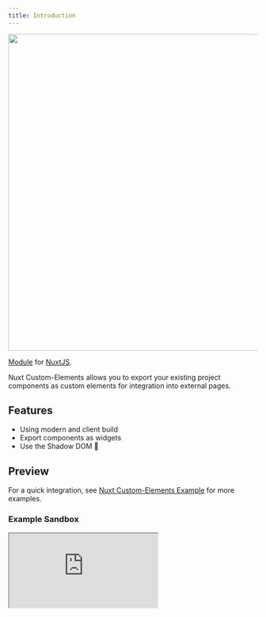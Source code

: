 ```yaml
---
title: Introduction
---
```


<img src="/intro-light.png" width="1280" height="640" alt=""/>

[Module](https://github.com/GrabarzUndPartner/nuxt-custom-elements) for [NuxtJS](https://nuxtjs.org).

Nuxt Custom-Elements allows you to export your existing project components as custom elements for integration into external pages.

## Features

- Using modern and client build
- Export components as widgets
- Use the Shadow DOM 🥷

## Preview

For a quick integration, see [Nuxt Custom-Elements Example](https://grabarzundpartner.github.io/nuxt-custom-elements-example/) for more examples.

### Example Sandbox

<iframe class="embed-sandbox" src="https://codesandbox.io/embed/github/GrabarzUndPartner/nuxt-custom-elements/tree/main/?fontsize=14&hidenavigation=1&module=%2Fexample%2Fcomponents%2FExample.vue&theme=dark"></iframe>
